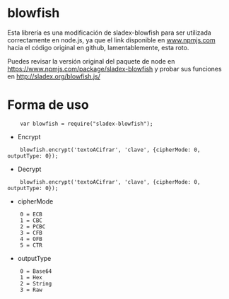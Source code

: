# blowfish

Esta librería es una modificación de sladex-blowfish para ser utilizada correctamente en node.js,
ya que el link disponible en www.npmjs.com hacia el código original en github, lamentablemente, esta roto.

Puedes revisar la versión original del paquete de node en https://www.npmjs.com/package/sladex-blowfish 
y probar sus funciones en http://sladex.org/blowfish.js/


# Forma de uso

``` 
	var blowfish = require("sladex-blowfish");
``` 

- Encrypt
``` 
	blowfish.encrypt('textoACifrar', 'clave', {cipherMode: 0, outputType: 0});
``` 
	
- Decrypt
``` 
	blowfish.encrypt('textoACifrar', 'clave', {cipherMode: 0, outputType: 0});
``` 
	
- cipherMode
``` 
    0 = ECB
    1 = CBC
    2 = PCBC
    3 = CFB
    4 = OFB
    5 = CTR
```

- outputType
```
    0 = Base64
    1 = Hex
    2 = String
    3 = Raw
```
